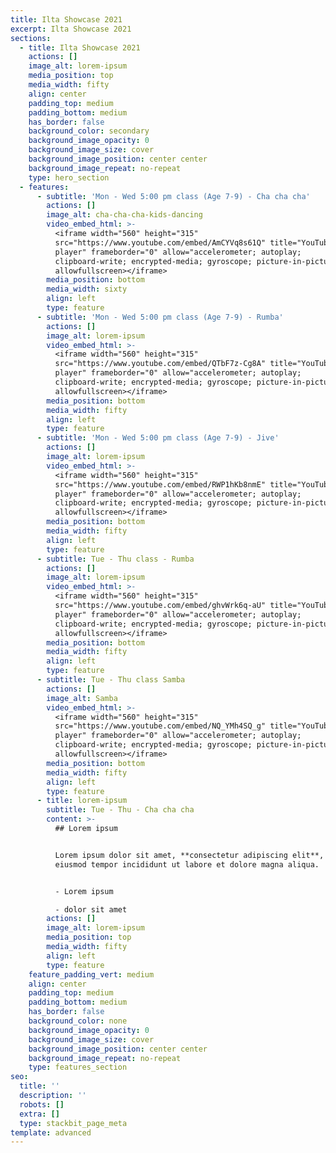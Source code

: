 ```yaml
---
title: Ilta Showcase 2021
excerpt: Ilta Showcase 2021
sections:
  - title: Ilta Showcase 2021
    actions: []
    image_alt: lorem-ipsum
    media_position: top
    media_width: fifty
    align: center
    padding_top: medium
    padding_bottom: medium
    has_border: false
    background_color: secondary
    background_image_opacity: 0
    background_image_size: cover
    background_image_position: center center
    background_image_repeat: no-repeat
    type: hero_section
  - features:
      - subtitle: 'Mon - Wed 5:00 pm class (Age 7-9) - Cha cha cha'
        actions: []
        image_alt: cha-cha-cha-kids-dancing
        video_embed_html: >-
          <iframe width="560" height="315"
          src="https://www.youtube.com/embed/AmCYVq8s61Q" title="YouTube video
          player" frameborder="0" allow="accelerometer; autoplay;
          clipboard-write; encrypted-media; gyroscope; picture-in-picture"
          allowfullscreen></iframe>
        media_position: bottom
        media_width: sixty
        align: left
        type: feature
      - subtitle: 'Mon - Wed 5:00 pm class (Age 7-9) - Rumba'
        actions: []
        image_alt: lorem-ipsum
        video_embed_html: >-
          <iframe width="560" height="315"
          src="https://www.youtube.com/embed/QTbF7z-Cg8A" title="YouTube video
          player" frameborder="0" allow="accelerometer; autoplay;
          clipboard-write; encrypted-media; gyroscope; picture-in-picture"
          allowfullscreen></iframe>
        media_position: bottom
        media_width: fifty
        align: left
        type: feature
      - subtitle: 'Mon - Wed 5:00 pm class (Age 7-9) - Jive'
        actions: []
        image_alt: lorem-ipsum
        video_embed_html: >-
          <iframe width="560" height="315"
          src="https://www.youtube.com/embed/RWP1hKb8nmE" title="YouTube video
          player" frameborder="0" allow="accelerometer; autoplay;
          clipboard-write; encrypted-media; gyroscope; picture-in-picture"
          allowfullscreen></iframe>
        media_position: bottom
        media_width: fifty
        align: left
        type: feature
      - subtitle: Tue - Thu class - Rumba
        actions: []
        image_alt: lorem-ipsum
        video_embed_html: >-
          <iframe width="560" height="315"
          src="https://www.youtube.com/embed/ghvWrk6q-aU" title="YouTube video
          player" frameborder="0" allow="accelerometer; autoplay;
          clipboard-write; encrypted-media; gyroscope; picture-in-picture"
          allowfullscreen></iframe>
        media_position: bottom
        media_width: fifty
        align: left
        type: feature
      - subtitle: Tue - Thu class Samba
        actions: []
        image_alt: Samba
        video_embed_html: >-
          <iframe width="560" height="315"
          src="https://www.youtube.com/embed/NQ_YMh4SQ_g" title="YouTube video
          player" frameborder="0" allow="accelerometer; autoplay;
          clipboard-write; encrypted-media; gyroscope; picture-in-picture"
          allowfullscreen></iframe>
        media_position: bottom
        media_width: fifty
        align: left
        type: feature
      - title: lorem-ipsum
        subtitle: Tue - Thu - Cha cha cha
        content: >-
          ## Lorem ipsum


          Lorem ipsum dolor sit amet, **consectetur adipiscing elit**, sed do
          eiusmod tempor incididunt ut labore et dolore magna aliqua.


          - Lorem ipsum

          - dolor sit amet
        actions: []
        image_alt: lorem-ipsum
        media_position: top
        media_width: fifty
        align: left
        type: feature
    feature_padding_vert: medium
    align: center
    padding_top: medium
    padding_bottom: medium
    has_border: false
    background_color: none
    background_image_opacity: 0
    background_image_size: cover
    background_image_position: center center
    background_image_repeat: no-repeat
    type: features_section
seo:
  title: ''
  description: ''
  robots: []
  extra: []
  type: stackbit_page_meta
template: advanced
---
```

